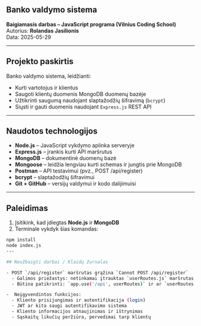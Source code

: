 ## Banko valdymo sistema

**Baigiamasis darbas – JavaScript programa (Vilnius Coding School)**  
Autorius: **Rolandas Jasilionis**  
Data: 2025-05-29

---

## Projekto paskirtis

Banko valdymo sistema, leidžianti:

- Kurti vartotojus ir klientus
- Saugoti klientų duomenis MongoDB duomenų bazėje
- Užtikrinti saugumą naudojant slaptažodžių šifravimą (`bcrypt`)
- Siųsti ir gauti duomenis naudojant `Express.js` REST API

---

## Naudotos technologijos

- **Node.js** – JavaScript vykdymo aplinka serveryje
- **Express.js** – įrankis kurti API maršrutus
- **MongoDB** – dokumentinė duomenų bazė
- **Mongoose** – leidžia lengviau kurti schemas ir jungtis prie MongoDB
- **Postman** – API testavimui (pvz., POST /api/register)
- **bcrypt** – slaptažodžių šifravimui
- **Git + GitHub** – versijų valdymui ir kodo dalijimuisi

---

## Paleidimas

1. Įsitikink, kad įdiegtas **Node.js** ir **MongoDB**
2. Terminale vykdyk šias komandas:

```bash
npm install
node index.js
---

## Neužbaigti darbai / Klaidų žurnalas

- POST `/api/register` maršrutas grąžina `Cannot POST /api/register`
  - Galimos priežastys: netinkamai įtrauktas `userRoutes.js` maršrutas, neaktyvus `registerUser` kontroleris, netikslus URL.
  - Būtina patikrinti: `app.use('/api', userRoutes)` ir ar `userRoutes.js` yra teisingai struktūruotas.

-  Neįgyvendintos funkcijos:
  - Kliento prisijungimas ir autentifikacija (login)
  - JWT ar kita saugi autentifikavimo sistema
  - Kliento informacijos atnaujinimas ir ištrynimas
  - Sąskaitų likučių peržiūra, pervedimai tarp klientų